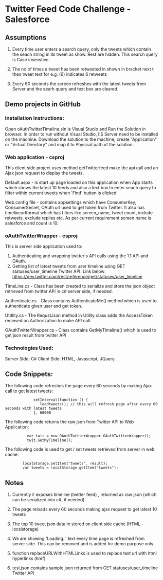 # Twitter Feed Code Challenge - Salesforce

## Assumptions 

1. Every time user enters a search query, only the tweets which contain the seach string in its tweet as show. Rest are hidden. This search query is Case insenstive

2. The no of times a tweet has been retweeted in shown in bracket next t theo tweet text for e.g. (6) indicates 6 retweets

3. Every 60 seconds the screen refreshes with the latest tweets from Server and the searh query and text box are cleared.


## Demo projects in GitHub

### Installation Instructions:

Open oAuthTwitterTimeline.sln is Visual Studio and Run the Solution in browser.
In order to run without Visual Studio, IIS Server need to be installed on the machine. Download the solution to the machine, create "Application" or "Virtual Directory" and map it to Physical path of the solution.

### Web application - csproj
This client side project uses method getTwitterfeed make the api call and an Ajax json request to display the tweets.

Default.aspx - is start up page loaded on this application when App starts which shows the latest 10 feeds and also a text box to enter seach query to filter within current tweets when 'Find' button is clicked

Web.config file - contains appsettings which have ConsumerKey, ConsumerSecret, OAuth url used to get token from Twitter. It also has timelineurlformat which has filters like screen_name, tweet count, include retweets, exclude replies etc. As per current requirement screen name is salesforce and count is 10. 

### oAuthTwitterWrapper - csproj
This is server side application used to:

1. Authenticating and wrapping twitter's API calls using the 1.1 API and OAuth.
2. Getting list of latest tweets from user timeline using GET statuses/user_timeline Twitter API. Link below:
            https://dev.twitter.com/rest/reference/get/statuses/user_timeline


TimeLine.cs - Class has been created to serialize and store the json object retrieved from twitter API in c# server side, if needed.

Authenticate.cs - Class contains AuthenticateMe() method which is used to authenticate given user and get token.

Utitlity.cs - The RequstJson method in Utility class adds the AccessToken recieved on Authorization to make API call.

OAuthTwitterWrapper.cs -  Class contains GetMyTimeline() which is used to get json result from twitter API

### Technologies Used:

Server Side: C#
Client Side: HTML, Javascript, JQuery

## Code Snippets:

The following code refreshes the page every 60 seconds by making Ajax call to get latest tweets:

                 setInterval(function () { 
                    loadtweets(); // this will refresh page after every 60 seconds with latest tweets
                 }, 60000 


The following code returns the raw json from Twitter API to Web Application:

              var twit = new OAuthTwitterWrapper.OAuthTwitterWrapper();
              twit.GetMyTimeline();

The following code is used to get / set tweets retrieved from server in web cache:

            localStorage.setItem("tweets", result);
            var tweets = localStorage.getItem("tweets");
            
## Notes 

1. Currently it exposes timeline (twitter feed) , returned as raw json (which can be serialized into c#, if needed).

2. The page reloads every 60 seconds making ajax request to get latest 10 tweets

3. The top 10 tweet json data in stored on client side cache (HTML - localstorage)

4. We are showing 'Loading..' text every time page is refreshed from server side. This can be removed and is added for demo purpose only

5. function replaceURLWithHTMLLinks is used to replace text url with html hyperlinks (href)

6. test.json contains sample json returned from GET statuses/user_timeline Twitter API
